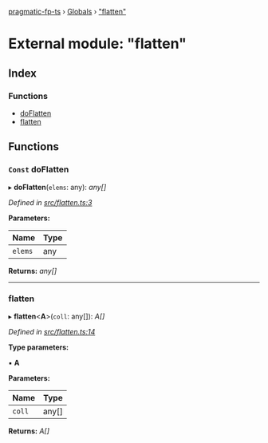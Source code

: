 [pragmatic-fp-ts](../README.md) › [Globals](../globals.md) › ["flatten"](_flatten_.md)

# External module: "flatten"

## Index

### Functions

* [doFlatten](_flatten_.md#const-doflatten)
* [flatten](_flatten_.md#flatten)

## Functions

### `Const` doFlatten

▸ **doFlatten**(`elems`: any): *any[]*

*Defined in [src/flatten.ts:3](https://github.com/hermann-p/pragmatic-fp-ts/blob/87551e7/src/flatten.ts#L3)*

**Parameters:**

Name | Type |
------ | ------ |
`elems` | any |

**Returns:** *any[]*

___

###  flatten

▸ **flatten**<**A**>(`coll`: any[]): *A[]*

*Defined in [src/flatten.ts:14](https://github.com/hermann-p/pragmatic-fp-ts/blob/87551e7/src/flatten.ts#L14)*

**Type parameters:**

▪ **A**

**Parameters:**

Name | Type |
------ | ------ |
`coll` | any[] |

**Returns:** *A[]*
